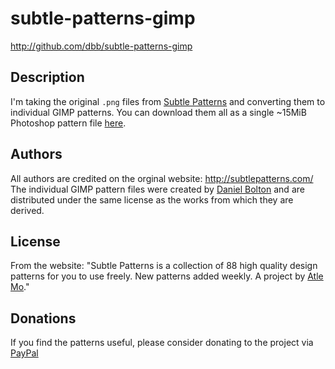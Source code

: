 # subtle-patterns-gimp

<http://github.com/dbb/subtle-patterns-gimp>

## Description

I'm taking the original `.png` files from [Subtle Patterns](http://subtlepatterns.com/) and converting them to individual GIMP patterns. You can download them all as a single ~15MiB Photoshop pattern file [here](http://subtlepatterns.com/patterns/SubtlePatterns.pat.zip).

## Authors

All authors are credited on the orginal website: <http://subtlepatterns.com/>
The individual GIMP pattern files were created by [Daniel Bolton](https://github.com/dbb) and are distributed under the same license as the works from which they are derived.

## License

From the website: "Subtle Patterns is a collection of 88 high quality design patterns for
you to use freely. New patterns added weekly. A project by [Atle Mo](http://www.atlemo.com/)."

## Donations

If you find the patterns useful, please consider donating to the project via [PayPal](https://www.paypal.com/cgi-bin/webscr?cmd=_s-xclick&hosted_button_id=5FGBQBYFKUQK6)


